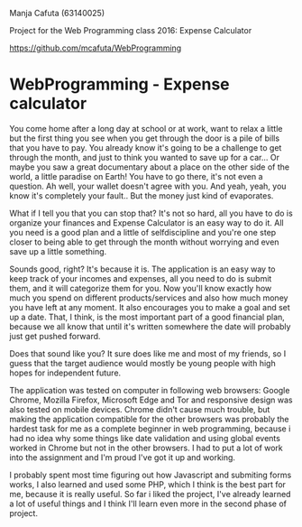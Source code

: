Manja Cafuta (63140025)

Project for the Web Programming class 2016: Expense Calculator

https://github.com/mcafuta/WebProgramming

# WebProgramming - Expense calculator
You come home after a long day at school or at work, want to relax a little but 
the first thing you see when you get through the door is a pile of bills that you
have to pay. You already know it's going to be a challenge to get through the month,
and just to think you wanted to save up for a car... 
Or maybe you saw a great documentary about a place on the other side of the world,
a little paradise on Earth! You have to go there, it's not even a question. Ah well,
your wallet doesn't agree with you.
And yeah, yeah, you know it's completely your fault.. But the money just kind of evaporates.

What if I tell you that you can stop that? It's not so hard, all you have to do is
organize your finances and Expense Calculator is an easy way to do it. All you need
is a good plan and a little of selfdiscipline and you're one step closer to being 
able to get through the month without worrying and even save up a little something. 

Sounds good, right? It's because it is. The application is an easy way to keep track
of your incomes and expenses, all you need to do is submit them, and it will categorize
them for you. Now you'll know exactly how much you spend on different products/services
and also how much money you have left at any moment. It also encourages you to make a
goal and set up a date. That, I think, is the most important part of a good financial
plan, because we all know that until it's written somewhere the date will probably just
get pushed forward.

Does that sound like you? It sure does like me and most of my friends, so I guess that
the target audience would mostly be young people with high hopes for independent future.

The application was tested on computer in following web browsers: Google Chrome,
Mozilla Firefox,  Microsoft Edge and Tor and responsive design was also tested on
mobile devices. Chrome didn't cause much trouble, but making the application compatible
for the other browsers was probably the hardest task for me as a complete beginner 
in web programming, because i had no idea why some things like date validation and
using global events worked in Chrome but not in the other browsers. I had to put 
a lot of work into the assignment and I'm proud I've got it up and working.

I probably spent most time figuring out how Javascript and submiting forms works,
I also learned and used some PHP, which I think is the best part for me, because it
is really useful. So far i liked the project, I've already learned a lot of useful
things and I think I'll learn even more in the second phase of project.



